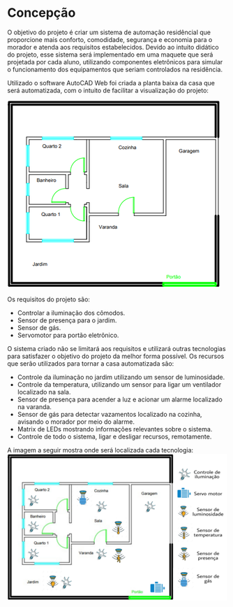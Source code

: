 # Concepção
O objetivo do projeto é criar um sistema de automação residêncial que proporcione mais conforto, comodidade, segurança e economia para o morador e atenda aos requisitos estabelecidos. Devido ao intuito didático do projeto, esse sistema será implementado em uma maquete que será projetada por cada aluno, utilizando componentes eletrônicos para simular o funcionamento dos equipamentos que seriam controlados na residência.

Utilizado o software AutoCAD Web foi criada a planta baixa da casa que será automatizada, com o intuito de facilitar a visualização do projeto:


![Planta Baixa](./Imagens/plantabaixa.PNG)



Os requisitos do projeto são:
* Controlar a iluminação dos cômodos.
* Sensor de presença para o jardim.
* Sensor de gás.
* Servomotor para portão eletrônico.

O sistema criado não se limitará aos requisitos e utilizará outras tecnologias para satisfazer o objetivo do projeto da melhor forma possível. Os recursos que serão utilizados para tornar a casa automatizada são:

* Controle da iluminação no jardim utilizando um sensor de luminosidade.
* Controle da temperatura, utilizando um sensor para ligar um ventilador localizado na sala.
* Sensor de presença para acender a luz e acionar um alarme localizado na varanda.
* Sensor de gás para detectar vazamentos localizado na cozinha, avisando o morador por meio do alarme.
* Matrix de LEDs mostrando informações relevantes sobre o sistema.
* Controle de todo o sistema, ligar e desligar recursos, remotamente.

A imagem a seguir mostra onde será localizada cada tecnologia:
![Planta com ícones](./Imagens/planta_icones.jpg)
